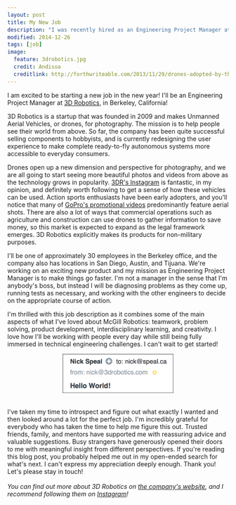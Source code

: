 ```yaml
---
layout: post
title: My New Job
description: "I was recently hired as an Engineering Project Manager at 3D Robotics"
modified: 2014-12-26
tags: [job]
image:
  feature: 3drobotics.jpg
  credit: Andisoa
  creditlink: http://forthwriteable.com/2013/11/29/drones-adopted-by-the-farm-sector/
---
```


I am excited to be starting a new job in the new year! I'll be an Engineering Project Manager at [3D Robotics](http://www.3drobotics.com), in Berkeley, California!

3D Robotics is a startup that was founded in 2009 and makes Unmanned Aerial Vehicles, or drones, for photography. The mission is to help people see their world from above. So far, the company has been quite successful selling components to hobbyists, and is currently redesigning the user experience to make complete ready-to-fly autonomous systems more accessible to everyday consumers.

Drones open up a new dimension and perspective for photography, and we are all going to start seeing more beautiful photos and videos from above as the technology grows in popularity. [3DR's Instagram](http://www.instagram.com/3drobotics) is fantastic, in my opinion, and definitely worth following to get a sense of how these vehicles can be used. Action sports enthusiasts have been early adopters, and you'll notice that many of [GoPro's promotional videos](http://www.youtube.com/results?search_query=gopro) predominantly feature aerial shots. There are also a lot of ways that commercial operations such as agriculture and construction can use drones to gather information to save money, so this market is expected to expand as the legal framework emerges. 3D Robotics explicitly makes its products for non-military purposes.

I'll be one of approximately 30 employees in the Berkeley office, and the company also has locations in San Diego, Austin, and Tijuana. We're working on an exciting new product and my mission as Engineering Project Manager is to make things go faster. I'm not a manager in the sense that I'm anybody's boss, but instead I will be diagnosing problems as they come up, running tests as necessary, and working with the other engineers to decide on the appropriate course of action. 

I'm thrilled with this job description as it combines some of the main aspects of what I've loved about McGill Robotics: teamwork, problem solving, product development, interdisciplinary learning, and creativity. I love how I'll be working with people every day while still being fully immersed in technical engineering challenges. I can't wait to get started!

<div align="center">
  <img alt="Email me at 3D Robotics (Work Related Only Please)" src="/images/posts_mynewjob/email.png" width="50%"/>
</div>
<br>

I've taken my time to introspect and figure out what exactly I wanted and then looked around a lot for the perfect job. I'm incredibly grateful for everybody who has taken the time to help me figure this out. Trusted friends, family, and mentors have supported me with reassuring advice and valuable suggestions. Busy strangers have generously opened their doors to me with meaningful insight from different perspectives. If you're reading this blog post, you probably helped me out in my open-ended search for what's next. I can't express my appreciation deeply enough. Thank you! Let's please stay in touch!
<br><br>
*You can find out more about 3D Robotics on [the company's website](http://www.3drobotics.com), and I recommend following them on [Instagram](http://www.instagram.com/3drobotics)!*